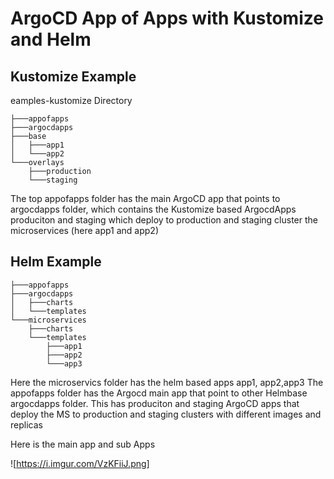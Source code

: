 # ArgoCD App of Apps with Kustomize and Helm

## Kustomize Example

eamples-kustomize Directory

```
├───appofapps
├───argocdapps
├───base
│   ├───app1
│   └───app2
└───overlays
    ├───production
    └───staging
```

The top appofapps folder has the main ArgoCD app that points to 
argocdapps folder, which contains the Kustomize based ArgocdApps
produciton and staging which deploy to production and staging cluster the microservices (here app1 and app2)


## Helm Example

```
├───appofapps
├───argocdapps
│   ├───charts
│   └───templates
└───microservices
    ├───charts
    └───templates
        ├───app1
        ├───app2
        └───app3
```

Here the microservics folder has the helm based apps app1, app2,app3
The appofapps folder has the Argocd main app that point to other Helmbase argocdapps folder. This has produciton and staging ArgoCD apps that deploy the MS to production and staging clusters with different images and replicas

Here is the main app and sub Apps

![https://i.imgur.com/VzKFiiJ.png]


